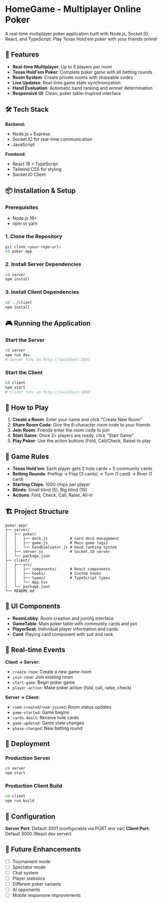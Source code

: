 # HomeGame - Multiplayer Online Poker

A real-time multiplayer poker application built with Node.js, Socket.IO, React, and TypeScript. Play Texas Hold'em poker with your friends online!

## 🚀 Features

- **Real-time Multiplayer**: Up to 6 players per room
- **Texas Hold'em Poker**: Complete poker game with all betting rounds
- **Room System**: Create private rooms with shareable codes
- **Live Updates**: Real-time game state synchronization
- **Hand Evaluation**: Automatic hand ranking and winner determination
- **Responsive UI**: Clean, poker table-inspired interface

## 🛠️ Tech Stack

**Backend:**
- Node.js + Express
- Socket.IO for real-time communication
- JavaScript

**Frontend:**
- React 18 + TypeScript
- Tailwind CSS for styling
- Socket.IO Client

## 📦 Installation & Setup

### Prerequisites
- Node.js 16+
- npm or yarn

### 1. Clone the Repository
```bash
git clone <your-repo-url>
cd poker-app
```

### 2. Install Server Dependencies
```bash
cd server
npm install
```

### 3. Install Client Dependencies
```bash
cd ../client
npm install
```

## 🎮 Running the Application

### Start the Server
```bash
cd server
npm run dev
# Server runs on http://localhost:3001
```

### Start the Client
```bash
cd client
npm start
# Client runs on http://localhost:3000
```

## 🎯 How to Play

1. **Create a Room**: Enter your name and click "Create New Room"
2. **Share Room Code**: Give the 6-character room code to your friends
3. **Join Room**: Friends enter the room code to join
4. **Start Game**: Once 2+ players are ready, click "Start Game"
5. **Play Poker**: Use the action buttons (Fold, Call/Check, Raise) to play

## 🔧 Game Rules

- **Texas Hold'em**: Each player gets 2 hole cards + 5 community cards
- **Betting Rounds**: Preflop → Flop (3 cards) → Turn (1 card) → River (1 card)
- **Starting Chips**: 1000 chips per player
- **Blinds**: Small blind (5), Big blind (10)
- **Actions**: Fold, Check, Call, Raise, All-in

## 🏗️ Project Structure

```
poker-app/
├── server/
│   ├── poker/
│   │   ├── deck.js          # Card deck management
│   │   ├── game.js          # Main game logic
│   │   └── handEvaluator.js # Hand ranking system
│   ├── server.js            # Socket.IO server
│   └── package.json
├── client/
│   ├── src/
│   │   ├── components/      # React components
│   │   ├── hooks/           # Custom hooks
│   │   ├── types/           # TypeScript types
│   │   └── App.tsx
│   └── package.json
└── README.md
```

## 🎨 UI Components

- **RoomLobby**: Room creation and joining interface
- **GameTable**: Main poker table with community cards and pot
- **PlayerSeat**: Individual player information and cards
- **Card**: Playing card component with suit and rank

## 🔄 Real-time Events

**Client → Server:**
- `create-room`: Create a new game room
- `join-room`: Join existing room
- `start-game`: Begin poker game
- `player-action`: Make poker action (fold, call, raise, check)

**Server → Client:**
- `room-created`/`room-joined`: Room status updates
- `game-started`: Game begins
- `cards-dealt`: Receive hole cards
- `game-updated`: Game state changes
- `phase-changed`: New betting round

## 🚀 Deployment

### Production Server
```bash
cd server
npm start
```

### Production Client Build
```bash
cd client
npm run build
```

## 🔧 Configuration

**Server Port**: Default 3001 (configurable via PORT env var)
**Client Port**: Default 3000 (React dev server)

## 🎯 Future Enhancements

- [ ] Tournament mode
- [ ] Spectator mode
- [ ] Chat system
- [ ] Player statistics
- [ ] Different poker variants
- [ ] AI opponents
- [ ] Mobile responsive improvements
